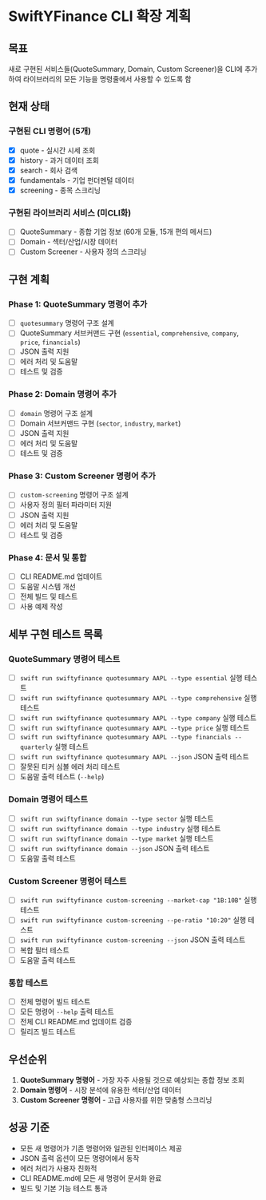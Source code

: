 # SwiftYFinance CLI 확장 계획

## 목표
새로 구현된 서비스들(QuoteSummary, Domain, Custom Screener)을 CLI에 추가하여 라이브러리의 모든 기능을 명령줄에서 사용할 수 있도록 함

## 현재 상태
### 구현된 CLI 명령어 (5개)
- [x] quote - 실시간 시세 조회
- [x] history - 과거 데이터 조회  
- [x] search - 회사 검색
- [x] fundamentals - 기업 펀더멘털 데이터
- [x] screening - 종목 스크리닝

### 구현된 라이브러리 서비스 (미CLI화)
- [ ] QuoteSummary - 종합 기업 정보 (60개 모듈, 15개 편의 메서드)
- [ ] Domain - 섹터/산업/시장 데이터
- [ ] Custom Screener - 사용자 정의 스크리닝

## 구현 계획

### Phase 1: QuoteSummary 명령어 추가
- [ ] `quotesummary` 명령어 구조 설계
- [ ] QuoteSummary 서브커맨드 구현 (`essential`, `comprehensive`, `company`, `price`, `financials`)
- [ ] JSON 출력 지원
- [ ] 에러 처리 및 도움말
- [ ] 테스트 및 검증

### Phase 2: Domain 명령어 추가  
- [ ] `domain` 명령어 구조 설계
- [ ] Domain 서브커맨드 구현 (`sector`, `industry`, `market`)
- [ ] JSON 출력 지원
- [ ] 에러 처리 및 도움말
- [ ] 테스트 및 검증

### Phase 3: Custom Screener 명령어 추가
- [ ] `custom-screening` 명령어 구조 설계
- [ ] 사용자 정의 필터 파라미터 지원
- [ ] JSON 출력 지원
- [ ] 에러 처리 및 도움말
- [ ] 테스트 및 검증

### Phase 4: 문서 및 통합
- [ ] CLI README.md 업데이트
- [ ] 도움말 시스템 개선
- [ ] 전체 빌드 및 테스트
- [ ] 사용 예제 작성

## 세부 구현 테스트 목록

### QuoteSummary 명령어 테스트
- [ ] `swift run swiftyfinance quotesummary AAPL --type essential` 실행 테스트
- [ ] `swift run swiftyfinance quotesummary AAPL --type comprehensive` 실행 테스트  
- [ ] `swift run swiftyfinance quotesummary AAPL --type company` 실행 테스트
- [ ] `swift run swiftyfinance quotesummary AAPL --type price` 실행 테스트
- [ ] `swift run swiftyfinance quotesummary AAPL --type financials --quarterly` 실행 테스트
- [ ] `swift run swiftyfinance quotesummary AAPL --json` JSON 출력 테스트
- [ ] 잘못된 티커 심볼 에러 처리 테스트
- [ ] 도움말 출력 테스트 (`--help`)

### Domain 명령어 테스트
- [ ] `swift run swiftyfinance domain --type sector` 실행 테스트
- [ ] `swift run swiftyfinance domain --type industry` 실행 테스트
- [ ] `swift run swiftyfinance domain --type market` 실행 테스트
- [ ] `swift run swiftyfinance domain --json` JSON 출력 테스트
- [ ] 도움말 출력 테스트

### Custom Screener 명령어 테스트
- [ ] `swift run swiftyfinance custom-screening --market-cap "1B:10B"` 실행 테스트
- [ ] `swift run swiftyfinance custom-screening --pe-ratio "10:20"` 실행 테스트
- [ ] `swift run swiftyfinance custom-screening --json` JSON 출력 테스트
- [ ] 복합 필터 테스트
- [ ] 도움말 출력 테스트

### 통합 테스트
- [ ] 전체 명령어 빌드 테스트
- [ ] 모든 명령어 `--help` 출력 테스트
- [ ] 전체 CLI README.md 업데이트 검증
- [ ] 릴리즈 빌드 테스트

## 우선순위
1. **QuoteSummary 명령어** - 가장 자주 사용될 것으로 예상되는 종합 정보 조회
2. **Domain 명령어** - 시장 분석에 유용한 섹터/산업 데이터
3. **Custom Screener 명령어** - 고급 사용자를 위한 맞춤형 스크리닝

## 성공 기준
- 모든 새 명령어가 기존 명령어와 일관된 인터페이스 제공
- JSON 출력 옵션이 모든 명령어에서 동작
- 에러 처리가 사용자 친화적
- CLI README.md에 모든 새 명령어 문서화 완료
- 빌드 및 기본 기능 테스트 통과
